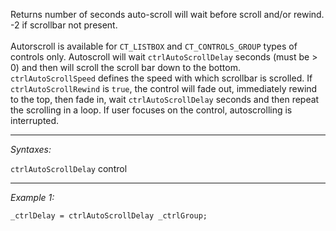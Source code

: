 Returns number of seconds auto-scroll will wait before scroll and/or rewind. -2 if scrollbar not present. 
<br><br>
Autorscroll is available for `CT_LISTBOX` and `CT_CONTROLS_GROUP` types of controls only. Autoscroll will wait `ctrlAutoScrollDelay` seconds (must be  > 0) and then will scroll the scroll bar down to the bottom. `ctrlAutoScrollSpeed` defines the speed with which scrollbar is scrolled. If `ctrlAutoScrollRewind` is `true`, the control will fade out, immediately rewind to the top, then fade in, wait `ctrlAutoScrollDelay` seconds and then repeat the scrolling in a loop. If user focuses on the control, autoscrolling is interrupted.


---
*Syntaxes:*

`ctrlAutoScrollDelay` control

---
*Example 1:*

```sqf
_ctrlDelay = ctrlAutoScrollDelay _ctrlGroup;
```